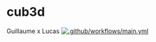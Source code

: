 # cub3d
Guillaume x Lucas
[![.github/workflows/main.yml](https://github.com/Guillaume1868/cub3d/actions/workflows/main.yml/badge.svg?branch=main)](https://github.com/Guillaume1868/cub3d/actions/workflows/main.yml)
